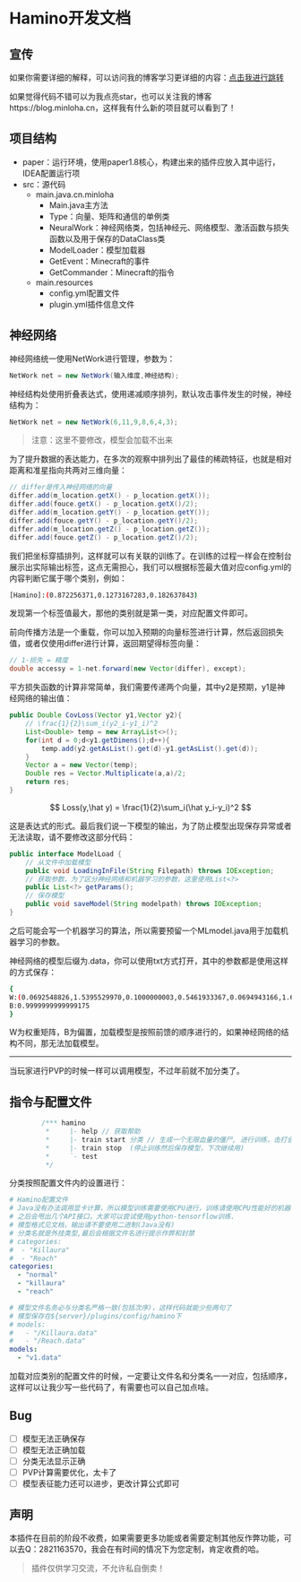 # Hamino开发文档

## 宣传

如果你需要详细的解释，可以访问我的博客学习更详细的内容：[点击我进行跳转](https://blog.minloha.cn/2023/01/04/%E9%9D%9E%E5%B8%B8%E8%AF%A6%E7%BB%86%E7%9A%84ANN/)

如果觉得代码不错可以为我点亮star，也可以关注我的博客https://blog.minloha.cn，这样我有什么新的项目就可以看到了！

## 项目结构

- paper：运行环境，使用paper1.8核心，构建出来的插件应放入其中运行，IDEA配置运行项
- src：源代码
  - main.java.cn.minloha
    - Main.java主方法
    - Type：向量、矩阵和通信的单例类
    - NeuralWork：神经网络类，包括神经元、网络模型、激活函数与损失函数以及用于保存的DataClass类
    - ModelLoader：模型加载器
    - GetEvent：Minecraft的事件
    - GetCommander：Minecraft的指令
  - main.resources
    - config.yml配置文件
    - plugin.yml插件信息文件

## 神经网络

神经网络统一使用NetWork进行管理，参数为：

```java
NetWork net = new NetWork(输入维度,神经结构);
```

神经结构处使用折叠表达式，使用递减顺序排列，默认攻击事件发生的时候，神经结构为：

```java
NetWork net = new NetWork(6,11,9,8,6,4,3);
```

> 注意：这里不要修改，模型会加载不出来

为了提升数据的表达能力，在多次的观察中排列出了最佳的稀疏特征，也就是相对距离和准星指向共两对三维向量：

```java
// differ是传入神经网络的向量
differ.add(m_location.getX() - p_location.getX());
differ.add(fouce.getX() - p_location.getX()/2);
differ.add(m_location.getY() - p_location.getY());
differ.add(fouce.getY() - p_location.getY()/2);
differ.add(m_location.getZ() - p_location.getZ());
differ.add(fouce.getZ() - p_location.getZ()/2);
```

我们把坐标穿插排列，这样就可以有关联的训练了。在训练的过程一样会在控制台展示出实际输出标签，这点无需担心，我们可以根据标签最大值对应config.yml的内容判断它属于哪个类别，例如：

```bash
[Hamino]:(0.872256371,0.1273167283,0.182637843)
```

发现第一个标签值最大，那他的类别就是第一类，对应配置文件即可。

前向传播方法是一个重载，你可以加入预期的向量标签进行计算，然后返回损失值，或者仅使用differ进行计算，返回期望得标签向量：

```java
// 1-损失 = 精度
double accessy = 1-net.forward(new Vector(differ), except);
```

平方损失函数的计算非常简单，我们需要传递两个向量，其中y2是预期，y1是神经网络的输出值：

```java
public Double CovLoss(Vector y1,Vector y2){
    // \frac{1}{2}\sum_i(y2_i-y1_i)^2
    List<Double> temp = new ArrayList<>();
    for(int d = 0;d<y1.getDimens();d++){
        temp.add(y2.getAsList().get(d)-y1.getAsList().get(d));
    }
    Vector a = new Vector(temp);
    Double res = Vector.Multiplicate(a,a)/2;
    return res;
}
```

$$
Loss(y,\hat y) = \frac{1}{2}\sum_i(\hat y_i-y_i)^2
$$

这是表达式的形式。最后我们说一下模型的输出，为了防止模型出现保存异常或者无法读取，请不要修改这部分代码：

```java
public interface ModelLoad {
    // 从文件中加载模型
    public void LoadingInFile(String Filepath) throws IOException;
    // 获取参数，为了区分神经网络和机器学习的参数，这里使用List<?>
    public List<?> getParams();
    // 保存模型
    public void saveModel(String modelpath) throws IOException;
}
```

之后可能会写一个机器学习的算法，所以需要预留一个MLmodel.java用于加载机器学习的参数。

神经网络的模型后缀为.data，你可以使用txt方式打开，其中的参数都是使用这样的方式保存：

```bash
{
W:(0.0692548826,1.5395529970,0.1000000003,0.5461933367,0.0694943166,1.6509559252)
B:0.9999999999999175
}
```

W为权重矩阵，B为偏置，加载模型是按照前馈的顺序进行的，如果神经网络的结构不同，那无法加载模型。

---

当玩家进行PVP的时候一样可以调用模型，不过年前就不加分类了。

## 指令与配置文件

```java
        /*** hamino
         *     |- help // 获取帮助
         *     |- train start 分类 // 生成一个无限血量的僵尸, 进行训练，击打会有提示
         *     |- train stop  (停止训练然后保存模型，下次继续用)
         *     `- test
         */
```

分类按照配置文件内的设置进行：

```yaml
# Hamino配置文件
# Java没有办法调用显卡计算，所以模型训练需要使用CPU进行，训练请使用CPU性能好的机器训练。
# 之后会甩出几个API接口，大家可以尝试使用python-tensorflow训练.
# 模型格式见文档，输出请不要使用二进制(Java没有)
# 分类名就是外挂类型,最后会根据文件名进行提示作弊和封禁
# categories:
#  - "Killaura"
#  - "Reach"
categories:
  - "normal"
  - "killaura"
  - "reach"

# 模型文件名务必与分类名严格一致(包括次序)，这样代码就能少些两句了
# 模型保存在${server}/plugins/config/hamino下
# models:
#   - "/Killaura.data"
#   - "/Reach.data"
models:
  - "v1.data"
```

加载对应类别的配置文件的时候，一定要让文件名和分类名一一对应，包括顺序，这样可以让我少写一些代码了，有需要也可以自己加点啥。

## Bug

- [ ] 模型无法正确保存
- [ ] 模型无法正确加载
- [ ] 分类无法显示正确
- [ ] PVP计算需要优化，太卡了
- [ ] 模型表征能力还可以进步，更改计算公式即可

## 声明

本插件在目前的阶段不收费，如果需要更多功能或者需要定制其他反作弊功能，可以去Q：2821163570，我会在有时间的情况下为您定制，肯定收费的哈。

> 插件仅供学习交流，不允许私自倒卖！
